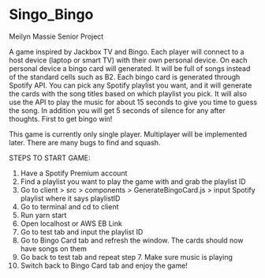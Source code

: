 # Singo_Bingo
Meilyn Massie Senior Project 

A game inspired by Jackbox TV and Bingo. Each player will connect to a host device (laptop or smart TV) with their own personal device. On each personal device a bingo card will generated. It will be full of songs instead of the standard cells such as B2. Each bingo card is generated through Spotify API. You can pick any Spotify playlist you want, and it will generate the cards with the song titles based on which playlist you pick. It will also use the API to play the music for about 15 seconds to give you time to guess the song. In addition you will get 5 seconds of silence for any after thoughts. First to get bingo win!

This game is currently only single player. Multiplayer will be implemented later. There are many bugs to find and squash.

STEPS TO START GAME: 

1. Have a Spotify Premium account 
2. Find a playlist you want to play the game with and grab the playlist ID
3. Go to client > src > components > GenerateBingoCard.js > input Spotify playlist where it says playlistID
4. Go to terminal and cd to client 
5. Run yarn start
6. Open localhost or AWS EB Link
7. Go to test tab and input the playlist ID
8. Go to Bingo Card tab and refresh the window. The cards should now have songs on them
9. Go back to test tab and repeat step 7. Make sure music is playing 
10. Switch back to Bingo Card tab and enjoy the game!
